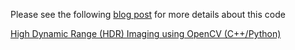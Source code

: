 Please see the following [blog post](https://www.learnopencv.com/high-dynamic-range-hdr-imaging-using-opencv-cpp-python) for more details about this code

[High Dynamic Range (HDR) Imaging using OpenCV (C++/Python)](https://www.learnopencv.com/high-dynamic-range-hdr-imaging-using-opencv-cpp-python)

